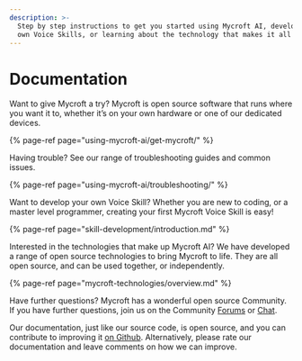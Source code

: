 ```yaml
---
description: >-
  Step by step instructions to get you started using Mycroft AI, developing your
  own Voice Skills, or learning about the technology that makes it all happen.
---
```


# Documentation

Want to give Mycroft a try? Mycroft is open source software that runs where you want it to, whether it’s on your own hardware or one of our dedicated devices.

{% page-ref page="using-mycroft-ai/get-mycroft/" %}

Having trouble? See our range of troubleshooting guides and common issues.

{% page-ref page="using-mycroft-ai/troubleshooting/" %}

Want to develop your own Voice Skill? Whether you are new to coding, or a master level programmer, creating your first Mycroft Voice Skill is easy!

{% page-ref page="skill-development/introduction.md" %}

Interested in the technologies that make up Mycroft AI? We have developed a range of open source technologies to bring Mycroft to life. They are all open source, and can be used together, or independently.

{% page-ref page="mycroft-technologies/overview.md" %}

Have further questions? Mycroft has a wonderful open source Community. If you have further questions, join us on the Community [Forums](https://community.mycroft.ai) or [Chat](https://chat.mycroft.ai).

Our documentation, just like our source code, is open source, and you can contribute to improving it [on Github](https://github.com/mycroftai/documentation). Alternatively, please rate our documentation and leave comments on how we can improve.


